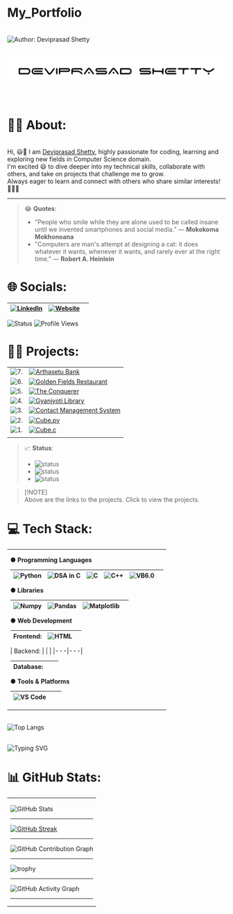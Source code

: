# My_Portfolio
 
<br> ![Author: Deviprasad Shetty](https://img.shields.io/badge/Author-Deviprasad%20Shetty-000000?style=for-the-badge&labelColor=white)

<br> ![image alt](https://github.com/DeviprasadShetty9833/My_Portfolio/blob/59e75c541bbfd8adb4f98847cca0405ca90d6725/assets/Dev.png)

<br> 

# 👨‍🎓 About:

<br> Hi, 😃👋 I am [Deviprasad Shetty](), highly passionate for coding, learning and exploring new fields in Computer Science domain. 
<br> I'm excited 😃 to dive deeper into my technical skills, collaborate with others, and take on projects that challenge me to grow. 
<br> Always eager to learn and connect with others who share similar interests! 🤗🧑‍💻
<br> 

---

> 😂 **Quotes**:
> - "People who smile while they are alone used to be called insane until we invented smartphones and social media.” 
> — **Mokokoma Mokhonoana**
> - "Computers are man's attempt at designing a cat: it does whatever it wants, whenever it wants, and rarely ever at the right time."
> — **Robert A. Heinlein**

<!-- ![Quote](https://quotes-github-readme.vercel.app/api?type=horizontal&theme=radical) -->

# 🌐 Socials:

| [![LinkedIn](https://img.shields.io/badge/LinkedIn-%230077B5?style=for-the-badge&logo=LinkedIn&logoColor=white)](https://linkedin.com/in/deviprasad-shetty-4bba49313) | [![Website](https://img.shields.io/badge/Website-indigo?style=for-the-badge&logo=About.me&logoColor=white)](https://yourwebsite.com/) |  |                      
|---|---|---|

![Status](https://img.shields.io/badge/status-active-brightgreen)
![Profile Views](https://komarev.com/ghpvc/?username=DeviprasadShetty9833&label=Profile%20views&color=0e75b6&style=flat)
<br> 


# 👨‍💻 Projects:

<!-- <details>
  <summary>Click to expand</summary>

  Your hidden content goes here. You can add **text**, `code`, images, lists, and even other Markdown formatting.

</details> -->
   
|   |   |
|---|---|
| ![7.](https://img.shields.io/badge/7.-yellow?style=for-the-badge&logo=&logoColor=white) | [![Arthasetu Bank](https://img.shields.io/badge/Arthasetu_Bank-34A853?style=for-the-badge&logo=python&logoColor=white)](https://github.com/DeviprasadShetty9833/Arthasetu_Bank)  |
| ![6.](https://img.shields.io/badge/6.-yellow?style=for-the-badge&logo=&logoColor=white) | [![Golden Fields Restaurant](https://img.shields.io/badge/Golden_Fields_Restaurant-000080?style=for-the-badge&logo=c&logoColor=white)](https://github.com/DeviprasadShetty9833/Golden_Fields_Restaurant) |
| ![5.](https://img.shields.io/badge/5.-yellow?style=for-the-badge&logo=&logoColor=white) | [![The Conquerer](https://img.shields.io/badge/The_Conquerer-34A853?style=for-the-badge&logo=python&logoColor=white)](https://github.com/DeviprasadShetty9833/The_Conquerer)  |
| ![4.](https://img.shields.io/badge/4.-green?style=for-the-badge&logo=&logoColor=white) | [![Gyanjyoti Library](https://img.shields.io/badge/Gyanjyoti_Library-000080?style=for-the-badge&logo=c&logoColor=white)](https://github.com/DeviprasadShetty9833/Gyanjyoti_Library) |
| ![3.](https://img.shields.io/badge/3.-black?style=for-the-badge&logo=&logoColor=white) | [![Contact Management System](https://img.shields.io/badge/Contact_Management_System-00599C?style=for-the-badge&logo=c&logoColor=white)](https://github.com/DeviprasadShetty9833/Contact_Management_System) |
| ![2.](https://img.shields.io/badge/2.-black?style=for-the-badge&logo=&logoColor=white) | [![Cube.py](https://img.shields.io/badge/Cube.py-34A853?style=for-the-badge&logo=python&logoColor=white)](https://github.com/DeviprasadShetty9833/Cube.py) |
| ![1.](https://img.shields.io/badge/1.-black?style=for-the-badge&logo=&logoColor=white) | [![Cube.c](https://img.shields.io/badge/Cube.c-00599C?style=for-the-badge&logo=c&logoColor=white)](https://github.com/DeviprasadShetty9833/Cube.c) |
|   |  |

> 📈 **Status**:
> - ![status](https://img.shields.io/badge/status-upcoming-yellow)
> - ![status](https://img.shields.io/badge/status-in--progress-green)
> - ![status](https://img.shields.io/badge/status-completed-black)

> [!NOTE]\
> Above are the links to the projects. Click to view the projects.

# 💻 Tech Stack:

<table>
<tr><td>

**● Programming Languages**

|  ![Python](https://img.shields.io/badge/Python-34A853?style=for-the-badge&logo=python&logoColor=white)  |  ![DSA in C](https://img.shields.io/badge/DSA%20in%20C-000080?style=for-the-badge&logo=c&logoColor=white)   | ![C](https://img.shields.io/badge/C-00599C?style=for-the-badge&logo=c&logoColor=white) | ![C++](https://img.shields.io/badge/C++-4B8BBE?style=for-the-badge&logo=c%2B%2B&logoColor=white) | ![VB6.0](https://img.shields.io/badge/VB6.0-954E99?style=for-the-badge&logo=visual-basic&logoColor=white) |  |
|---|---|---|---|---|---|

**● Libraries**

| ![Numpy](https://img.shields.io/badge/Numpy-34A853?style=for-the-badge&logo=Numpy&logoColor=white) | ![Pandas](https://img.shields.io/badge/Pandas-34A853?style=for-the-badge&logo=Pandas&logoColor=white) | ![Matplotlib](https://img.shields.io/badge/Matplotlib-34A853?style=for-the-badge&logo=python&logoColor=white) |  |
|---|---|---|---|

**● Web Development**

| Frontend: | ![HTML](https://img.shields.io/badge/HTML5-E34F26?style=for-the-badge&logo=html5&logoColor=white)   |   |  
|---|---|---|

| Backend:  |   |   |
|---|---|

| Database: |   |   |
|---|---|---|

**● Tools & Platforms**

| ![VS Code](https://img.shields.io/badge/VS%20Code-white?style=for-the-badge&logo=visualstudiocode&logoColor=black) |   |   |
|---|---|---|

</td></tr>
</table>

<br> ![Top Langs](https://github-readme-stats.vercel.app/api/top-langs/?username=DeviprasadShetty9833&layout=compact&theme=tokyonight)

<br> ![Typing SVG](https://readme-typing-svg.herokuapp.com?font=Fira+Code&weight=500&size=24&duration=3000&pause=1000&color=36BCF7&center=true&vCenter=true&width=600&lines=C+Programmer;C%2B%2B+Enthusiast;Python+Developer;DSA+Ninja+in+C;Problem+Solver;Code.+Debug.+Repeat.)
<br> 


# 📊 GitHub Stats:

<table>
<tr><td>

![GitHub Stats](https://github-readme-stats.vercel.app/api?username=DeviprasadShetty9833&show_icons=true\&rank_icon=percentile&theme=tokyonight)

---

[![GitHub Streak](https://streak-stats.demolab.com/?user=DeviprasadShetty9833&theme=dark&hide_border=false&ring=FFA500&fire=FFA500&currStreakLabel=FFA500)](https://git.io/streak-stats)

---

![GitHub Contribution Graph](https://ghchart.rshah.org/8A2BE2/DeviprasadShetty9833)

---

![trophy](https://github-profile-trophy.vercel.app/?username=DeviprasadShetty9833&theme=onedark)

---

![GitHub Activity Graph](https://github-readme-activity-graph.vercel.app/graph?username=DeviprasadShetty9833&theme=github-compact)
<br> 

---
</td></tr>
</table>

<br> 

